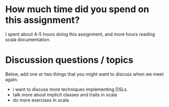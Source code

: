 #  How much time did you spend on this assignment?

I spent about 4-5 hours doing this assignment, and more hours reading scala documentation.

# Discussion questions / topics
Below, add one or two things that you might want to discuss when we meet again.

- i want to discuss more techniques implementing DSLs.
- talk more about implicit classes and traits in scala
- do more exercises in scala
